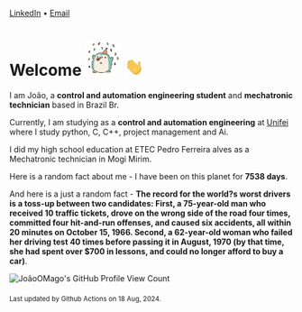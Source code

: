 [LinkedIn](https://www.linkedin.com/in/joão-pedro-gozzoli-b95641301/) &bull;
[Email](joaopedrogozzoli@gmail.com)

# Welcome <img src="happy.gif" height="64px" /> <img src="wave.gif" height="32px" />

I am João, a  **control and automation engineering student** and **mechatronic technician** based in Brazil Br.

Currently, I am studying as a **control and automation engineering** at [Unifei](https://unifei.edu.br) where I study python, C, C++, project management and Ai.

I did my high school education at ETEC Pedro Ferreira alves as a Mechatronic technician in Mogi Mirim.

Here is a random fact about me - I have been on this planet for **7538 days**.

And here is a just a random fact -  **The record for the world?s worst drivers is a toss-up between two candidates: First, a 75-year-old man who received 10 traffic tickets, drove on the wrong side of the road four times, committed four hit-and-run offenses, and caused six accidents, all within 20 minutes on October 15, 1966. Second, a 62-year-old woman who failed her driving test 40 times before passing it in August, 1970 (by that time, she had spent over $700 in lessons, and could no longer afford to buy a car)**.

![JoãoOMago's GitHub Profile View Count](https://komarev.com/ghpvc/?username=JoaoOMago)

<sub>Last updated by Github Actions on 18 Aug, 2024.</sub>
